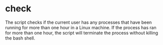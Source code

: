 # check
The script checks if the current user has any processes that have been running for more than one hour in a Linux machine.  If the process has ran for more than one hour, the script will terminate the process without killing the bash shell.
